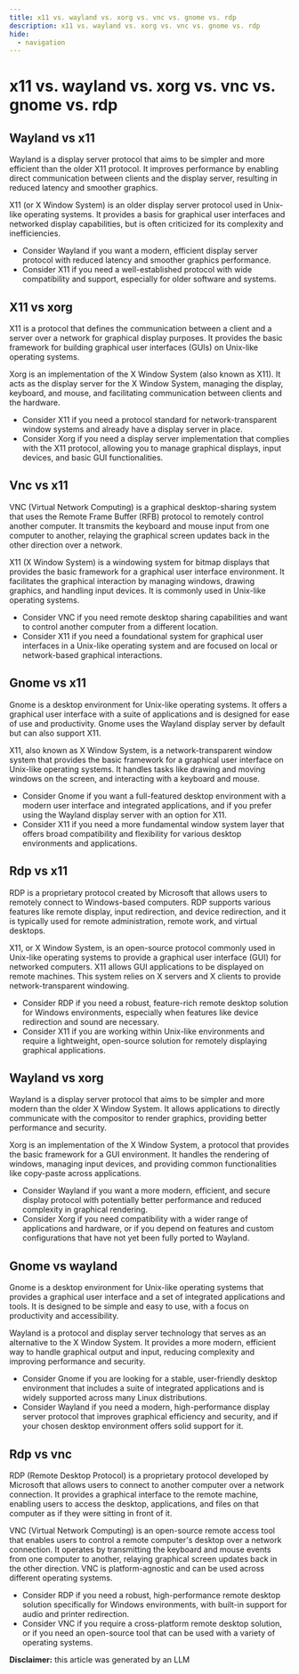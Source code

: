 ```yaml
---
title: x11 vs. wayland vs. xorg vs. vnc vs. gnome vs. rdp
description: x11 vs. wayland vs. xorg vs. vnc vs. gnome vs. rdp
hide:
  - navigation
---
```

# x11 vs. wayland vs. xorg vs. vnc vs. gnome vs. rdp

## Wayland vs x11

Wayland is a display server protocol that aims to be simpler and more efficient than the older X11 protocol. It improves performance by enabling direct communication between clients and the display server, resulting in reduced latency and smoother graphics.

X11 (or X Window System) is an older display server protocol used in Unix-like operating systems. It provides a basis for graphical user interfaces and networked display capabilities, but is often criticized for its complexity and inefficiencies.

- Consider Wayland if you want a modern, efficient display server protocol with reduced latency and smoother graphics performance.
- Consider X11 if you need a well-established protocol with wide compatibility and support, especially for older software and systems.


## X11 vs xorg

X11 is a protocol that defines the communication between a client and a server over a network for graphical display purposes. It provides the basic framework for building graphical user interfaces (GUIs) on Unix-like operating systems.

Xorg is an implementation of the X Window System (also known as X11). It acts as the display server for the X Window System, managing the display, keyboard, and mouse, and facilitating communication between clients and the hardware.

- Consider X11 if you need a protocol standard for network-transparent window systems and already have a display server in place.
- Consider Xorg if you need a display server implementation that complies with the X11 protocol, allowing you to manage graphical displays, input devices, and basic GUI functionalities.


## Vnc vs x11

VNC (Virtual Network Computing) is a graphical desktop-sharing system that uses the Remote Frame Buffer (RFB) protocol to remotely control another computer. It transmits the keyboard and mouse input from one computer to another, relaying the graphical screen updates back in the other direction over a network.

X11 (X Window System) is a windowing system for bitmap displays that provides the basic framework for a graphical user interface environment. It facilitates the graphical interaction by managing windows, drawing graphics, and handling input devices. It is commonly used in Unix-like operating systems.

- Consider VNC if you need remote desktop sharing capabilities and want to control another computer from a different location.
- Consider X11 if you need a foundational system for graphical user interfaces in a Unix-like operating system and are focused on local or network-based graphical interactions.


## Gnome vs x11

Gnome is a desktop environment for Unix-like operating systems. It offers a graphical user interface with a suite of applications and is designed for ease of use and productivity. Gnome uses the Wayland display server by default but can also support X11.

X11, also known as X Window System, is a network-transparent window system that provides the basic framework for a graphical user interface on Unix-like operating systems. It handles tasks like drawing and moving windows on the screen, and interacting with a keyboard and mouse.

- Consider Gnome if you want a full-featured desktop environment with a modern user interface and integrated applications, and if you prefer using the Wayland display server with an option for X11.
- Consider X11 if you need a more fundamental window system layer that offers broad compatibility and flexibility for various desktop environments and applications.


## Rdp vs x11

RDP is a proprietary protocol created by Microsoft that allows users to remotely connect to Windows-based computers. RDP supports various features like remote display, input redirection, and device redirection, and it is typically used for remote administration, remote work, and virtual desktops.

X11, or X Window System, is an open-source protocol commonly used in Unix-like operating systems to provide a graphical user interface (GUI) for networked computers. X11 allows GUI applications to be displayed on remote machines. This system relies on X servers and X clients to provide network-transparent windowing.

- Consider RDP if you need a robust, feature-rich remote desktop solution for Windows environments, especially when features like device redirection and sound are necessary.
- Consider X11 if you are working within Unix-like environments and require a lightweight, open-source solution for remotely displaying graphical applications.


## Wayland vs xorg

Wayland is a display server protocol that aims to be simpler and more modern than the older X Window System. It allows applications to directly communicate with the compositor to render graphics, providing better performance and security.

Xorg is an implementation of the X Window System, a protocol that provides the basic framework for a GUI environment. It handles the rendering of windows, managing input devices, and providing common functionalities like copy-paste across applications.

- Consider Wayland if you want a more modern, efficient, and secure display protocol with potentially better performance and reduced complexity in graphical rendering.
- Consider Xorg if you need compatibility with a wider range of applications and hardware, or if you depend on features and custom configurations that have not yet been fully ported to Wayland.


## Gnome vs wayland

Gnome is a desktop environment for Unix-like operating systems that provides a graphical user interface and a set of integrated applications and tools. It is designed to be simple and easy to use, with a focus on productivity and accessibility. 

Wayland is a protocol and display server technology that serves as an alternative to the X Window System. It provides a more modern, efficient way to handle graphical output and input, reducing complexity and improving performance and security.

- Consider Gnome if you are looking for a stable, user-friendly desktop environment that includes a suite of integrated applications and is widely supported across many Linux distributions.
- Consider Wayland if you need a modern, high-performance display server protocol that improves graphical efficiency and security, and if your chosen desktop environment offers solid support for it.


## Rdp vs vnc

RDP (Remote Desktop Protocol) is a proprietary protocol developed by Microsoft that allows users to connect to another computer over a network connection. It provides a graphical interface to the remote machine, enabling users to access the desktop, applications, and files on that computer as if they were sitting in front of it.

VNC (Virtual Network Computing) is an open-source remote access tool that enables users to control a remote computer's desktop over a network connection. It operates by transmitting the keyboard and mouse events from one computer to another, relaying graphical screen updates back in the other direction. VNC is platform-agnostic and can be used across different operating systems.

- Consider RDP if you need a robust, high-performance remote desktop solution specifically for Windows environments, with built-in support for audio and printer redirection.
- Consider VNC if you require a cross-platform remote desktop solution, or if you need an open-source tool that can be used with a variety of operating systems.


**Disclaimer:** this article was generated by an LLM
